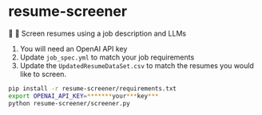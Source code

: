 # resume-screener
📄 🔎 Screen resumes using a job description and LLMs

1. You will need an OpenAI API key
2. Update `job_spec.yml` to match your job requirements
3. Update the `UpdatedResumeDataSet.csv` to match the resumes you would like to screen.

```bash
pip install -r resume-screener/requirements.txt
export OPENAI_API_KEY=*******your***key***
python resume-screener/screener.py
```
